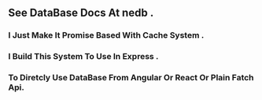 ## See DataBase Docs At <strong> nedb <strong> .
### I Just Make It Promise Based With Cache System .
### I Build This System To Use In Express .
### To Diretcly Use DataBase From Angular Or React Or Plain Fatch Api.
